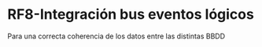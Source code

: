 # RF8-Integración bus eventos lógicos 


Para una correcta coherencia de los datos entre las distintas BBDD
















